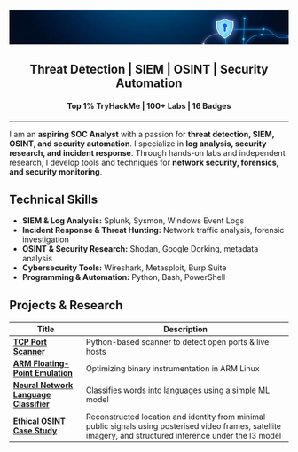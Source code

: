 <p align="center">
  <img src="./main/banner.png" alt="Banner">
</p>

<h2 align="center">Threat Detection | SIEM | OSINT | Security Automation</h3>
<h4 align="center">Top 1% TryHackMe | 100+ Labs | 16 Badges</h4>

---

I am an **aspiring SOC Analyst** with a passion for **threat detection, SIEM, OSINT, and security automation**. I specialize in **log analysis, security research, and incident response**. Through hands-on labs and independent research, I develop tools and techniques for **network security, forensics, and security monitoring**.  

## **Technical Skills**
- **SIEM & Log Analysis:** Splunk, Sysmon, Windows Event Logs  
- **Incident Response & Threat Hunting:** Network traffic analysis, forensic investigation  
- **OSINT & Security Research:** Shodan, Google Dorking, metadata analysis  
- **Cybersecurity Tools:** Wireshark, Metasploit, Burp Suite  
- **Programming & Automation:** Python, Bash, PowerShell  

## **Projects & Research**

<div align="center">

| Title | Description |
| --- | --- |
| **[TCP Port Scanner](https://github.com/mbeardwell/simple-port-scanner)** | Python-based scanner to detect open ports & live hosts |
| **[ARM Floating-Point Emulation](https://github.com/mbeardwell/arm-fp-emu)** | Optimizing binary instrumentation in ARM Linux |
| **[Neural Network Language Classifier](https://github.com/mbeardwell/language-guesser)** | Classifies words into languages using a simple ML model |
| **[Ethical OSINT Case Study](https://github.com/mbeardwell/osint-i3-case-study)** | Reconstructed location and identity from minimal public signals using posterised video frames, satellite imagery, and structured inference under the I3 model |

</div>
